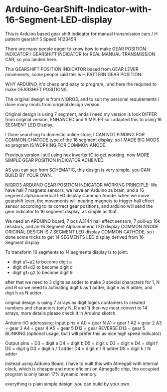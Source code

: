 # Arduino-GearShift-Indicator-with-16-Segment-LED-display
This is Arduino based gear shift indicator for manual transmission cars / H pattern gearshif 5 Speed N12345R

There are many people eager to know how to make GEAR POSITION INDICATOR / GEARSHIFT INDICATOR for REAL MANUAL TRANSMISSION CAR, so you landed here.

This GEARSHIFT POSITION INDICATOR based from GEAR LEVER movements, some people said this is H PATTERN GEAR POSITION.

WHY ARDUINO, it's cheap and easy to program,, and here the required to make GEARSHIFT POSITIONS.

The original design is from NIQRO3, and to suit my personal requirements i done many mods from original design version.

Original design is using 7 segment, anda i need my version is look DIFFER from original version, ENHANCED and SIMPLER so i adapted this to using 16 SEGMENT LED Display.


I Done searching to domestic online store, I CAN NOT FINDING FOR COMMON CHATODE type of the 16 segment display, so I MADE BIG MODS so program IS WORKING FOR COMMON ANODE.

Previous version i still using hex inverter IC to get working, now MORE SIMPLE GEAR POSITION INDICATOR ACHEIVED.

AS you can see from SCHEMATIC, this design is very simple, you CAN BUILD BY YOUR OWN.

NIQRO3 ARDUINO GEAR POSITION INDICATOR WORKING PRINCIPLE:
We have hall 7 magnets sensors, we have an Arduino as brain, and a 16 segment alphanumerical LED display Common Anode.
when we move gearshift lever, the movements will nearing magnets to trigger hall effect sensor according to its correct gear positions, and arduino will send the gear indicator to 16 segment display, as simple as that. 

We need an ARDUINO board, 7 pcs A3144 hall effect sensors, 7 pull-up 10k resistors, and an 16 Segment Alphanumeric LED display COMMON ANODE
ORIGINAL DESIGN IS 7 SEGMENT LED display COMMON CATHODE, so i done some tricks to get 14 SEGMENTS LED display derived from 16 Segment display

To transform 16 segments to 14 segments display is to joint: 
- digit a1+a2 to become digit a
- digit d1+d2 to become digit d
- digit g1+g2 to become digit 9

after that we need to 3 digits as adder to make 3 special characters for 1, N and R
so we need to activating digit k as 1 adder, digit n as R adder, and digit h as N adder.

original design is using 7 arrays as digit logics containers to created numbers and characters (only N, R and 1)
then we must convert to 14 arrays, more details please check it in Arduino sketch.

Arduino I/O addressing;
Input pins = 
A0 = gear N
A1 = gear 1
A2 = gear 2
A3 = gear 3
A4 = gear 4
A5 = gear 5
D12 = gear REVERSE
D13 = gear 5 BLINKING (optional usage, but i will prefer this as nice high speed indicator)

Output pins =
D3 = digit a
D4 = digit b
D5 = digit c
D3 = digit e
D4 = digit f
D5 = digit g
D3 = digit h / 1 adder
D4 = digit n / R adder
D5 = digit k / N adder

Instead using Arduino Board, i have to built this with Atmega8 with internal clock, which is cheaper and more eficient
on Atmega8c chip, the occupied program is only taken 17% dynamic memory.

everything is plain simple design, you can build by your own.







